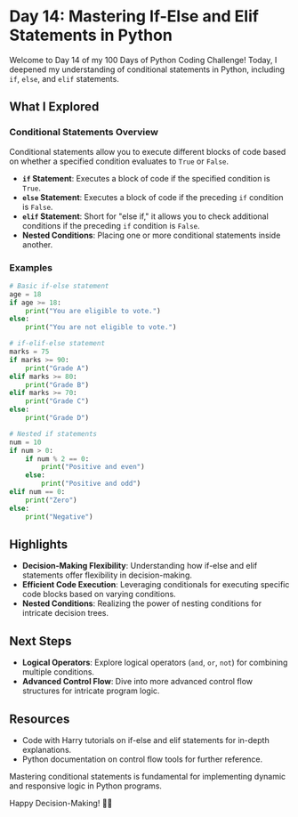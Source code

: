 # Day 14: Mastering If-Else and Elif Statements in Python

Welcome to Day 14 of my 100 Days of Python Coding Challenge! Today, I deepened my understanding of conditional statements in Python, including `if`, `else`, and `elif` statements.

## What I Explored

### Conditional Statements Overview
Conditional statements allow you to execute different blocks of code based on whether a specified condition evaluates to `True` or `False`.

- **`if` Statement**: Executes a block of code if the specified condition is `True`.
- **`else` Statement**: Executes a block of code if the preceding `if` condition is `False`.
- **`elif` Statement**: Short for "else if," it allows you to check additional conditions if the preceding `if` condition is `False`.
- **Nested Conditions**: Placing one or more conditional statements inside another.

### Examples
```python
# Basic if-else statement
age = 18
if age >= 18:
    print("You are eligible to vote.")
else:
    print("You are not eligible to vote.")

# if-elif-else statement
marks = 75
if marks >= 90:
    print("Grade A")
elif marks >= 80:
    print("Grade B")
elif marks >= 70:
    print("Grade C")
else:
    print("Grade D")

# Nested if statements
num = 10
if num > 0:
    if num % 2 == 0:
        print("Positive and even")
    else:
        print("Positive and odd")
elif num == 0:
    print("Zero")
else:
    print("Negative")
```

## Highlights
- **Decision-Making Flexibility**: Understanding how if-else and elif statements offer flexibility in decision-making.
- **Efficient Code Execution**: Leveraging conditionals for executing specific code blocks based on varying conditions.
- **Nested Conditions**: Realizing the power of nesting conditions for intricate decision trees.

## Next Steps
- **Logical Operators**: Explore logical operators (`and`, `or`, `not`) for combining multiple conditions.
- **Advanced Control Flow**: Dive into more advanced control flow structures for intricate program logic.

## Resources
- Code with Harry tutorials on if-else and elif statements for in-depth explanations.
- Python documentation on control flow tools for further reference.

Mastering conditional statements is fundamental for implementing dynamic and responsive logic in Python programs.

Happy Decision-Making! 🤔✨
